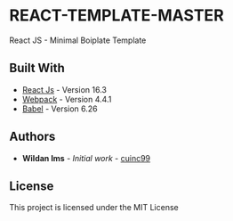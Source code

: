# REACT-TEMPLATE-MASTER

React JS - Minimal Boiplate Template

## Built With

* [React Js](https://reactjs.org/) - Version 16.3
* [Webpack](https://webpack.js.org/) - Version 4.4.1
* [Babel](https://babeljs.io/) - Version 6.26

## Authors

* **Wildan Ims** - *Initial work* - [cuinc99](https://github.com/cuinc99)

## License

This project is licensed under the MIT License
